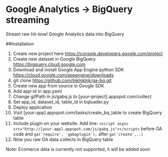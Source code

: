# Google Analytics -> BigQuery streaming
Stream raw hit-level Google Analytics data into BigQuery

##Installation

1. Create new project here https://console.developers.google.com/project
1. Create new dataset in Google BigQuery https://bigquery.cloud.google.com
1. Download and install Google App Engine python SDK https://cloud.google.com/appengine/downloads
1. git clone https://github.com/lnklnklnk/ga-bq.git
1. Create new app from source in Google SDK
1. Add app-id in app.yaml
1. Change gifPath in js/gabq.js to [your-project].appspot.com/collect
1. Set app_id, dataset_id, table_id in bqloader.py
1. Deploy application
1. Visit [your-app].appspot.com/tasks/create_bq_table to create BigQuery table
1. Include plugin on your website. Add line:  <code>&lt;script async src="http://[your-app].appspot.com/js/gabq.js"&gt;&lt;/script&gt;</code> before GA code and <code>ga('require', 'gabqplugin');</code> after <code>ga('create',..)</code>
1. Now you raw GA data collects in BigQuery table

Note: Ecomerce data is currently not supported, it will be added soon
